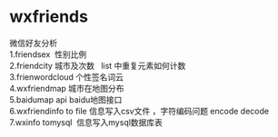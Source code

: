 # wxfriends
微信好友分析</br>
1.friendsex  性别比例</br>
2.friendcity 城市及次数   list 中重复元素如何计数</br>3.frienwordcloud 个性签名词云</br>
4.wxfriendmap 城市在地图分布</br>
5.baidumap api baidu地图接口</br>
6.wxfriendinfo to file 信息写入csv文件 ，字符编码问题 encode decode</br>
7.wxinfo tomysql  信息写入mysql数据库表</br>
